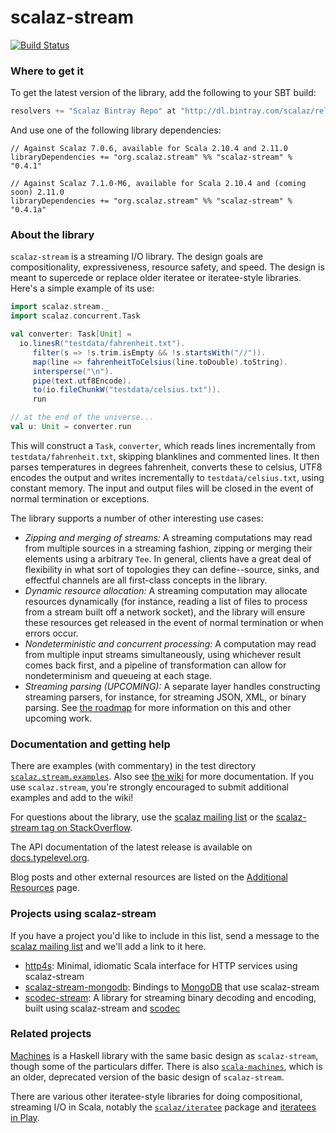 scalaz-stream
=============

[![Build Status](https://travis-ci.org/scalaz/scalaz-stream.png?branch=master)](http://travis-ci.org/scalaz/scalaz-stream)

### Where to get it ###

To get the latest version of the library, add the following to your SBT build:

``` scala
resolvers += "Scalaz Bintray Repo" at "http://dl.bintray.com/scalaz/releases"
```

And use one of the following library dependencies:

```
// Against Scalaz 7.0.6, available for Scala 2.10.4 and 2.11.0
libraryDependencies += "org.scalaz.stream" %% "scalaz-stream" % "0.4.1"

// Against Scalaz 7.1.0-M6, available for Scala 2.10.4 and (coming soon) 2.11.0
libraryDependencies += "org.scalaz.stream" %% "scalaz-stream" % "0.4.1a"
```

### About the library ###

`scalaz-stream` is a streaming I/O library. The design goals are compositionality, expressiveness, resource safety, and speed. The design is meant to supercede or replace older iteratee or iteratee-style libraries. Here's a simple example of its use:

``` scala
import scalaz.stream._
import scalaz.concurrent.Task

val converter: Task[Unit] =
  io.linesR("testdata/fahrenheit.txt").
     filter(s => !s.trim.isEmpty && !s.startsWith("//")).
     map(line => fahrenheitToCelsius(line.toDouble).toString).
     intersperse("\n").
     pipe(text.utf8Encode).
     to(io.fileChunkW("testdata/celsius.txt")).
     run

// at the end of the universe...
val u: Unit = converter.run
```

This will construct a `Task`, `converter`, which reads lines incrementally from `testdata/fahrenheit.txt`, skipping blanklines and commented lines. It then parses temperatures in degrees fahrenheit, converts these to celsius, UTF8 encodes the output and writes incrementally to `testdata/celsius.txt`, using constant memory. The input and output files will be closed in the event of normal termination or exceptions.

The library supports a number of other interesting use cases:

* _Zipping and merging of streams:_ A streaming computations may read from multiple sources in a streaming fashion, zipping or merging their elements using a arbitrary `Tee`. In general, clients have a great deal of flexibility in what sort of topologies they can define--source, sinks, and effectful channels are all first-class concepts in the library.
* _Dynamic resource allocation:_ A streaming computation may allocate resources dynamically (for instance, reading a list of files to process from a stream built off a network socket), and the library will ensure these resources get released in the event of normal termination or when errors occur.
* _Nondeterministic and concurrent processing:_ A computation may read from multiple input streams simultaneously, using whichever result comes back first, and a pipeline of transformation can allow for nondeterminism and queueing at each stage.
* _Streaming parsing (UPCOMING):_ A separate layer handles constructing streaming parsers, for instance, for streaming JSON, XML, or binary parsing. See [the roadmap](https://github.com/scalaz/scalaz-stream/wiki/Roadmap) for more information on this and other upcoming work.

### Documentation and getting help ###

There are examples (with commentary) in the test directory [`scalaz.stream.examples`](https://github.com/scalaz/scalaz-stream/tree/master/src/test/scala/scalaz/stream/examples). Also see [the wiki](https://github.com/scalaz/scalaz-stream/wiki) for more documentation. If you use `scalaz.stream`, you're strongly encouraged to submit additional examples and add to the wiki!

For questions about the library, use the [scalaz mailing list](https://groups.google.com/forum/#!forum/scalaz) or the [scalaz-stream tag on StackOverflow](http://stackoverflow.com/questions/tagged/scalaz-stream).

The API documentation of the latest release is available on [docs.typelevel.org](http://docs.typelevel.org/api/scalaz-stream/stable/latest/doc/).

Blog posts and other external resources are listed on the [Additional Resources](https://github.com/scalaz/scalaz-stream/wiki/Additional-Resources)  page.

### Projects using scalaz-stream ###

If you have a project you'd like to include in this list, send a message to the [scalaz mailing list](https://groups.google.com/forum/#!forum/scalaz) and we'll add a link to it here.

* [http4s](http://www.http4s.org): Minimal, idiomatic Scala interface for HTTP services using scalaz-stream
* [scalaz-stream-mongodb](https://github.com/Spinoco/scalaz-stream-mongodb): Bindings to [MongoDB](http://www.mongodb.org/) that use scalaz-stream
* [scodec-stream](https://github.com/scodec/scodec-stream): A library for streaming binary decoding and encoding, built using scalaz-stream and [scodec](https://github.com/scodec/scodec)

### Related projects ###

[Machines](https://github.com/ekmett/machines/) is a Haskell library with the same basic design as `scalaz-stream`, though some of the particulars differ. There is also [`scala-machines`](https://github.com/runarorama/scala-machines), which is an older, deprecated version of the basic design of `scalaz-stream`.

There are various other iteratee-style libraries for doing compositional, streaming I/O in Scala, notably the [`scalaz/iteratee`](https://github.com/scalaz/scalaz/tree/scalaz-seven/iteratee) package and [iteratees in Play](http://www.playframework.com/documentation/2.0/Iteratees).
